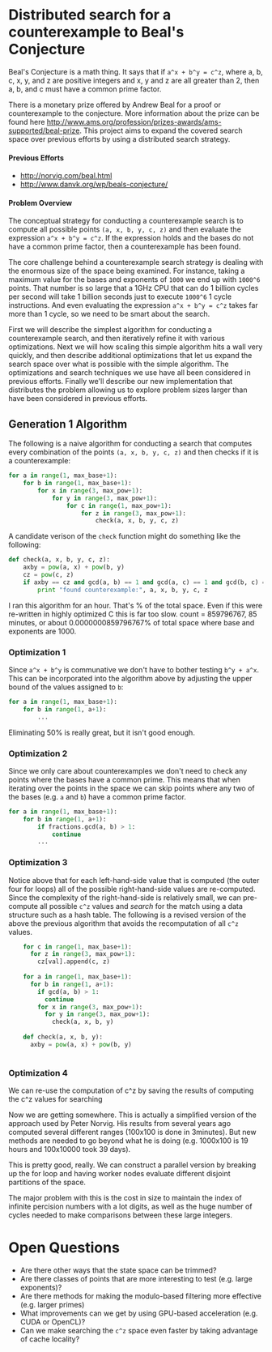 # Distributed search for a counterexample to Beal's Conjecture

Beal's Conjecture is a math thing. It says that if `a^x + b^y = c^z`, where a, b, c, x, y, and z are positive integers and x, y and z are all greater than 2, then a, b, and c must have a common prime factor.

There is a monetary prize offered by Andrew Beal for a proof or counterexample to the conjecture. More information about the prize can be found here http://www.ams.org/profession/prizes-awards/ams-supported/beal-prize. This project aims to expand the covered search space over previous efforts by using a distributed search strategy.

#### Previous Efforts

* http://norvig.com/beal.html 
* http://www.danvk.org/wp/beals-conjecture/

#### Problem Overview

The conceptual strategy for conducting a counterexample search is to compute all possible points `(a, x, b, y, c, z)` and then evaluate the expression `a^x + b^y = c^z`. If the expression holds and the bases do not have a common prime factor, then a counterexample has been found.

The core challenge behind a counterexample search strategy is dealing with the enormous size of the space being examined. For instance, taking a maximum value for the bases and exponents of `1000` we end up with `1000^6` points. That number is so large that a 1GHz CPU that can do 1 billion cycles per second will take 1 billion seconds just to execute `1000^6` 1 cycle instructions. And even evaluating the expression `a^x + b^y = c^z` takes far more than 1 cycle, so we need to be smart about the search.

First we will describe the simplest algorithm for conducting a counterexample search, and then iteratively refine it with  various optimizations. Next we will how scaling this simple algorithm hits a wall very quickly, and then describe additional optimizations that let us expand the search space over what is possible with the simple algorithm. The optimizations and search techniques we use have all been considered in previous efforts. Finally we'll describe our new implementation that distributes the problem allowing us to explore problem sizes larger than have been considered in previous efforts.

## Generation 1 Algorithm

The following is a naive algorithm for conducting a search that computes every combination of the points `(a, x, b, y, c, z)` and then checks if it is a counterexample:

```python
for a in range(1, max_base+1):
    for b in range(1, max_base+1):
        for x in range(3, max_pow+1):
            for y in range(3, max_pow+1):
                for c in range(1, max_pow+1):
                    for z in range(3, max_pow+1):
                        check(a, x, b, y, c, z)
```

A candidate verison of the `check` function might do something like the following:

```python
def check(a, x, b, y, c, z):
    axby = pow(a, x) + pow(b, y)
    cz = pow(c, z)
    if axby == cz and gcd(a, b) == 1 and gcd(a, c) == 1 and gcd(b, c) == 1:
        print "found counterexample:", a, x, b, y, c, z
```

I ran this algorithm for an hour. That's % of the total space. Even if this were re-written in highly optimized C this is far too slow. count = 859796767, 85 minutes, or about 0.0000000859796767% of total space where base and exponents are 1000.

### Optimization 1

Since `a^x + b^y` is communative we don't have to bother testing `b^y + a^x`. This can be incorporated into the algorithm above by adjusting the upper bound of the values assigned to `b`:

```python
for a in range(1, max_base+1):
    for b in range(1, a+1):
        ...
```

Eliminating 50% is really great, but it isn't good enough.

### Optimization 2

Since we only care about counterexamples we don't need to check any points where the bases have a common prime. This means that when iterating over the points in the space we can skip points where any two of the bases (e.g. `a` and `b`) have a common prime factor.

```python
for a in range(1, max_base+1):
    for b in range(1, a+1):
        if fractions.gcd(a, b) > 1:
            continue
        ...
```

### Optimization 3

Notice above that for each left-hand-side value that is computed (the outer four for loops) all of the possible right-hand-side values are re-computed. Since the complexity of the right-hand-side is relatively small, we can pre-compute all possible `c^z` values and *search* for the match using a data structure such as a hash table. The following is a revised version of the above the previous algorithm that avoids the recomputation of all `c^z` values.

```python
    for c in range(1, max_base+1):
      for z in range(3, max_pow+1):
        cz[val].append(c, z)
        
    for a in range(1, max_base+1):
      for b in range(1, a+1):
        if gcd(a, b) > 1:
          continue
        for x in range(3, max_pow+1):
          for y in range(3, max_pow+1):
            check(a, x, b, y)
            
    def check(a, x, b, y):
      axby = pow(a, x) + pow(b, y)
      
```

### Optimization 4

We can re-use the computation of c^z by saving the results of computing the c^z values for searching

Now we are getting somewhere. This is actually a simplified version of the approach used by Peter Norvig. His results from several years ago computed several different ranges (100x100 is done in 3minutes). But new methods are needed to go beyond what he is doing (e.g. 1000x100 is 19 hours and 100x10000 took 39 days).

This is pretty good, really. We can construct a parallel version by breaking up the for loop and having worker nodes evaluate different disjoint partitions of the space.

The major problem with this is the cost in size to maintain the index of infinite percision numbers with a lot digits, as well as the huge number of cycles needed to make comparisons between these large integers.

# Open Questions

* Are there other ways that the state space can be trimmed?
* Are there classes of points that are more interesting to test (e.g. large exponents)?
* Are there methods for making the modulo-based filtering more effective (e.g. larger primes)
* What improvements can we get by using GPU-based acceleration (e.g. CUDA or OpenCL)?
* Can we make searching the `c^z` space even faster by taking advantage of cache locality?
